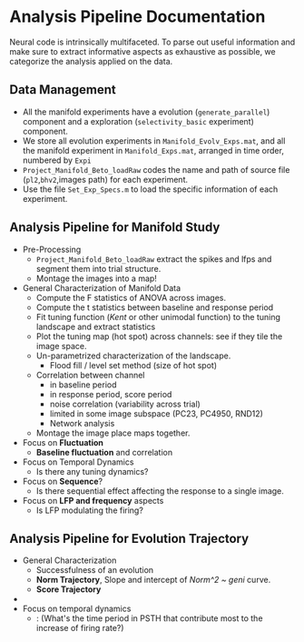 # Analysis Pipeline Documentation

Neural code is intrinsically multifaceted. To parse out useful information and make sure to extract informative aspects as exhaustive as possible, we categorize the analysis applied on the data. 

## Data Management

* All the manifold experiments have a evolution  (`generate_parallel`) component and a exploration (`selectivity_basic` experiment) component. 
* We store all evolution experiments in `Manifold_Evolv_Exps.mat`, and all the manifold experiment in `Manifold_Exps.mat`, arranged in time order, numbered by `Expi`
* `Project_Manifold_Beto_loadRaw` codes the name and path of source file (`pl2`,`bhv2`,images path) for each experiment. 
* Use the file `Set_Exp_Specs.m` to load the specific information of each experiment. 

## Analysis Pipeline for Manifold Study

* Pre-Processing 
  * `Project_Manifold_Beto_loadRaw` extract the spikes and lfps and segment them into trial structure. 
  * Montage the images into a map! 
* General Characterization of Manifold Data
  * Compute the F statistics of ANOVA across images. 
  * Compute the t statistics between baseline and response period
  * Fit tuning function (*Kent* or other unimodal function) to the tuning landscape and extract statistics 
  * Plot the tuning map (hot spot) across channels: see if they tile the image space.
  * Un-parametrized characterization of the landscape. 
    * Flood fill / level set method (size of hot spot)
  * Correlation between channel
    * in baseline period
    * in response period, score period
    * noise correlation (variability across trial)
    * limited in some image subspace (PC23, PC4950, RND12) 
    * Network analysis
  * Montage the image place maps together. 
* Focus on **Fluctuation** 
  * **Baseline fluctuation** and correlation  
* Focus on Temporal Dynamics
  * Is there any tuning dynamics?
* Focus on **Sequence**?
  * Is there sequential effect affecting the response to a single image. 
* Focus on **LFP and frequency** aspects
  * Is LFP modulating the firing? 



## Analysis Pipeline for Evolution Trajectory

* General Characterization 
  * Successfulness of an evolution 
  * **Norm Trajectory**, Slope and intercept of *Norm^2 ~ geni* curve. 
  * **Score Trajectory**
* 
* Focus on temporal dynamics
  * : (What's the time period in PSTH that contribute most to the increase of firing rate?)  